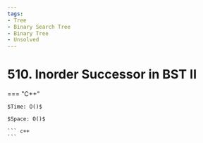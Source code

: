 ```yaml
---
tags:
- Tree
- Binary Search Tree
- Binary Tree
- Unsolved
---
```



# 510. Inorder Successor in BST II

=== "C++"

    $Time: O()$

    $Space: O()$

    ``` c++
    ```